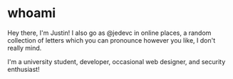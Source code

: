 # whoami

Hey there, I'm Justin! I also go as @jedevc in online places, a random
collection of letters which you can pronounce however you like, I don't
really mind.

I'm a university student, developer, occasional web designer, and security
enthusiast!
